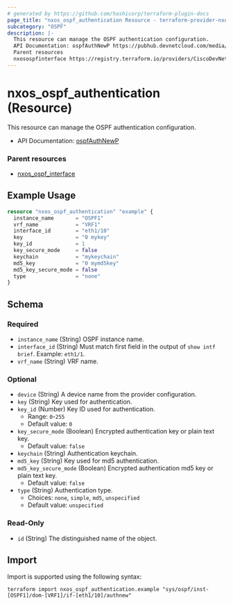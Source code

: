 ```yaml
---
# generated by https://github.com/hashicorp/terraform-plugin-docs
page_title: "nxos_ospf_authentication Resource - terraform-provider-nxos"
subcategory: "OSPF"
description: |-
  This resource can manage the OSPF authentication configuration.
  API Documentation: ospfAuthNewP https://pubhub.devnetcloud.com/media/dme-docs-10-2-2/docs/Routing%20and%20Forwarding/ospf:AuthNewP/
  Parent resources
  nxosospfinterface https://registry.terraform.io/providers/CiscoDevNet/nxos/latest/docs/resources/ospf_interface
---
```


# nxos_ospf_authentication (Resource)

This resource can manage the OSPF authentication configuration.

- API Documentation: [ospfAuthNewP](https://pubhub.devnetcloud.com/media/dme-docs-10-2-2/docs/Routing%20and%20Forwarding/ospf:AuthNewP/)

### Parent resources

- [nxos_ospf_interface](https://registry.terraform.io/providers/CiscoDevNet/nxos/latest/docs/resources/ospf_interface)

## Example Usage

```terraform
resource "nxos_ospf_authentication" "example" {
  instance_name       = "OSPF1"
  vrf_name            = "VRF1"
  interface_id        = "eth1/10"
  key                 = "0 mykey"
  key_id              = 1
  key_secure_mode     = false
  keychain            = "mykeychain"
  md5_key             = "0 mymd5key"
  md5_key_secure_mode = false
  type                = "none"
}
```

<!-- schema generated by tfplugindocs -->
## Schema

### Required

- `instance_name` (String) OSPF instance name.
- `interface_id` (String) Must match first field in the output of `show intf brief`. Example: `eth1/1`.
- `vrf_name` (String) VRF name.

### Optional

- `device` (String) A device name from the provider configuration.
- `key` (String) Key used for authentication.
- `key_id` (Number) Key ID used for authentication.
  - Range: `0`-`255`
  - Default value: `0`
- `key_secure_mode` (Boolean) Encrypted authentication key or plain text key.
  - Default value: `false`
- `keychain` (String) Authentication keychain.
- `md5_key` (String) Key used for md5 authentication.
- `md5_key_secure_mode` (Boolean) Encrypted authentication md5 key or plain text key.
  - Default value: `false`
- `type` (String) Authentication type.
  - Choices: `none`, `simple`, `md5`, `unspecified`
  - Default value: `unspecified`

### Read-Only

- `id` (String) The distinguished name of the object.

## Import

Import is supported using the following syntax:

```shell
terraform import nxos_ospf_authentication.example "sys/ospf/inst-[OSPF1]/dom-[VRF1]/if-[eth1/10]/authnew"
```
